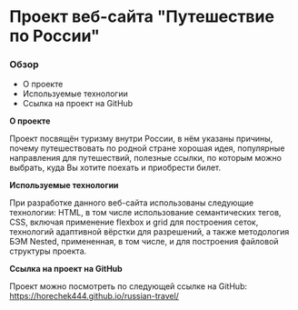 # Проект веб-сайта "Путешествие по России" 

### Обзор
* О проекте
* Используемые технологии
* Ссылка на проект на GitHub

**О проекте**

Проект посвящён туризму внутри России, в нём указаны причины, почему путешествовать по родной стране хорошая идея, 
популярные направления для путешествий, полезные ссылки, по которым можно выбрать, куда Вы хотите поехать и приобрести билет.

**Используемые технологии**

При разработке данного веб-сайта использованы следующие технологии: HTML, в том числе использование семантических тегов, CSS, включая применение flexbox и grid для построения сеток, технологий адаптивной вёрстки для разрешений, а также методология БЭМ Nested, примененная, в том числе, и для построения файловой структуры проекта.

**Ссылка на проект на GitHub**

Проект можно посмотреть по следующей ссылке на GitHub: https://horechek444.github.io/russian-travel/